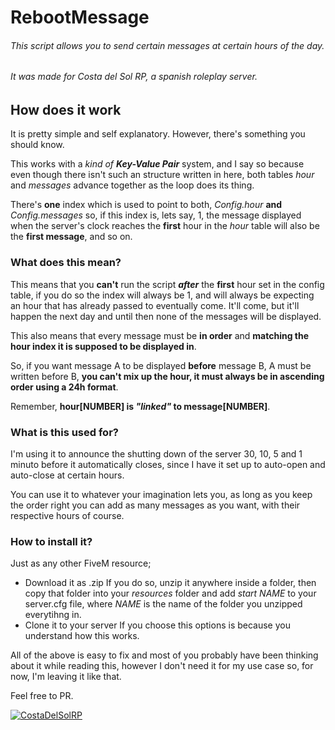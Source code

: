    # RebootMessage
###### _This script allows you to send certain messages at certain hours of the day._
###### _It was made for Costa del Sol RP, a spanish roleplay server._


## How does it work

It is pretty simple and self explanatory. However, there's something you should know.

This works with a _kind of_ ***Key-Value Pair*** system, and I say so because even though there isn't such an structure written in here, both tables _hour_ and _messages_ advance together as the loop does its thing.

There's **one** index which is used to point to both, _Config.hour_ **and** _Config.messages_ so, if this index is, lets say, 1, the message displayed when the server's clock reaches the **first** hour in the _hour_ table will also be the **first message**, and so on.

### What does this mean?

This means that you **can't** run the script ***after*** the **first** hour set in the config table, if you do so the index will always be 1, and will always be expecting an hour that has already passed to eventually come.
It'll come, but it'll happen the next day and until then none of the messages will be displayed.

This also means that every message must be **in order** and **matching the hour index it is supposed to be displayed in**.


So, if you want message A to be displayed **before** message B, A must be written before B, **you can't mix up the hour, it must always be in ascending order using a 24h format**.

Remember, **hour[NUMBER] is _"linked"_ to message[NUMBER]**.

### What is this used for?

I'm using it to announce the shutting down of the server 30, 10, 5 and 1 minuto before it automatically closes, since I have it set up to auto-open and auto-close at certain hours.

You can use it to whatever your imagination lets you, as long as you keep the order right you can add as many messages as you want, with their respective hours of course.

### How to install it?

Just as any other FiveM resource;
- Download it as .zip
If you do so, unzip it anywhere inside a folder, then copy that folder into your _resources_ folder and add _start NAME_ to your server.cfg file, where _NAME_ is the name of the folder you unzipped everytihng in.
- Clone it to your server
If you choose this options is because you understand how this works.

All of the above is easy to fix and most of you probably have been thinking about it while reading this, however I don't need it for my use case so, for now, I'm leaving it like that.

Feel free to PR.


[![CostaDelSolRP](https://pbs.twimg.com/profile_images/1347632557911904256/q1W8QQ8A_200x200.png)](http://www.costadelsolrp.xyz)